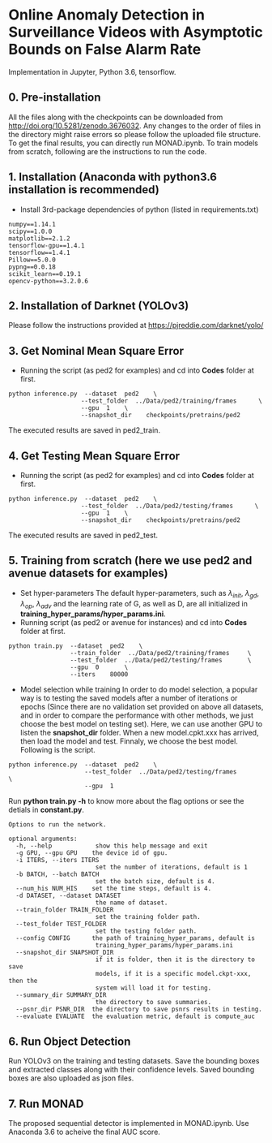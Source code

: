 # Online Anomaly Detection in Surveillance Videos with Asymptotic Bounds on False Alarm Rate

Implementation in Jupyter, Python 3.6, tensorflow. 


## 0. Pre-installation
All the files along with the checkpoints can be downloaded from http://doi.org/10.5281/zenodo.3676032. Any changes to the order of files in the directory might raise errors so please follow the uploaded file structure. To get the final results, you can directly run MONAD.ipynb. To train models from scratch, following are the instructions to run the code. 

## 1. Installation (Anaconda with python3.6 installation is recommended)
* Install 3rd-package dependencies of python (listed in requirements.txt)
```
numpy==1.14.1
scipy==1.0.0
matplotlib==2.1.2
tensorflow-gpu==1.4.1
tensorflow==1.4.1
Pillow==5.0.0
pypng==0.0.18
scikit_learn==0.19.1
opencv-python==3.2.0.6
```

## 2. Installation of Darknet (YOLOv3)

Please follow the instructions provided at https://pjreddie.com/darknet/yolo/

## 3. Get Nominal Mean Square Error 

* Running the script (as ped2 for examples) and cd into **Codes** folder at first.
```shell
python inference.py  --dataset  ped2    \
                    --test_folder  ../Data/ped2/training/frames      \
                    --gpu  1    \
                    --snapshot_dir    checkpoints/pretrains/ped2
```
The executed results are saved in ped2_train.

## 4. Get Testing Mean Square Error

* Running the script (as ped2 for examples) and cd into **Codes** folder at first.
```shell
python inference.py  --dataset  ped2    \
                    --test_folder  ../Data/ped2/testing/frames      \
                    --gpu  1    \
                    --snapshot_dir    checkpoints/pretrains/ped2
```
The executed results are saved in ped2_test.    

## 5. Training from scratch (here we use ped2 and avenue datasets for examples)

* Set hyper-parameters
The default hyper-parameters, such as $\lambda_{init}$, $\lambda_{gd}$, $\lambda_{op}$, $\lambda_{adv}$ and the learning rate of G, as well as D, are all initialized in **training_hyper_params/hyper_params.ini**. 
* Running script (as ped2 or avenue for instances) and cd into **Codes** folder at first.
```shell
python train.py  --dataset  ped2    \
                 --train_folder  ../Data/ped2/training/frames     \
                 --test_folder  ../Data/ped2/testing/frames       \
                 --gpu  0       \
                 --iters    80000
```
* Model selection while training
In order to do model selection, a popular way is to testing the saved models after a number of iterations or epochs (Since there are no validation set provided on above all datasets, and in order to compare the performance with other methods, we just choose the best model on testing set). Here, we can use another GPU to listen the **snapshot_dir** folder. When a new model.cpkt.xxx has arrived, then load the model and test. Finnaly, we choose the best model. Following is the script.
```shell
python inference.py  --dataset  ped2    \
                     --test_folder  ../Data/ped2/testing/frames       \
                     --gpu  1
```
Run **python train.py -h** to know more about the flag options or see the detials in **constant.py**.
```shell
Options to run the network.

optional arguments:
  -h, --help            show this help message and exit
  -g GPU, --gpu GPU    the device id of gpu.
  -i ITERS, --iters ITERS
                        set the number of iterations, default is 1
  -b BATCH, --batch BATCH
                        set the batch size, default is 4.
  --num_his NUM_HIS    set the time steps, default is 4.
  -d DATASET, --dataset DATASET
                        the name of dataset.
  --train_folder TRAIN_FOLDER
                        set the training folder path.
  --test_folder TEST_FOLDER
                        set the testing folder path.
  --config CONFIG      the path of training_hyper_params, default is
                        training_hyper_params/hyper_params.ini
  --snapshot_dir SNAPSHOT_DIR
                        if it is folder, then it is the directory to save
                        models, if it is a specific model.ckpt-xxx, then the
                        system will load it for testing.
  --summary_dir SUMMARY_DIR
                        the directory to save summaries.
  --psnr_dir PSNR_DIR  the directory to save psnrs results in testing.
  --evaluate EVALUATE  the evaluation metric, default is compute_auc
```

## 6. Run Object Detection 

Run YOLOv3 on the training and testing datasets. Save the bounding boxes and extracted classes along with their confidence levels. Saved bounding boxes are also uploaded as json files.

## 7. Run MONAD

The proposed sequential detector is implemented in MONAD.ipynb. Use Anaconda 3.6 to acheive the final AUC score. 
